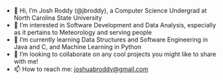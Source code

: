- 👋 Hi, I’m Josh Roddy (@jbroddy), a Computer Science Undergrad at North Carolina State University
- 👀 I’m interested in Software Development and Data Analysis, especially as it pertains to Meteorology and serving people
- 🌱 I’m currently learning Data Structures and Software Engineering in Java and C, and Machine Learning in Python
- 💞️ I’m looking to collaborate on any cool projects you might like to share with me!
- 📫 How to reach me: joshuabroddy@gmail.com

<!---
jbroddy/jbroddy is a ✨ special ✨ repository because its `README.md` (this file) appears on your GitHub profile.
You can click the Preview link to take a look at your changes.
--->
